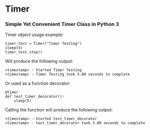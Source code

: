 # Timer
### Simple Yet Convenient Timer Class in Python 3

Timer object usage example:
```
timer_test = Timer("Timer Testing")
sleep(5)
timer_test.stop()
```
Will produce the following output:
```
<timestamp> - Started Timer Testing
<timestamp> - Timer Testing took 5.00 seconds to complete
```
Or used as a function decorator:
```
@timer
def test_timer_decorator():
    sleep(5)
```
Calling the function will produce the following output:
```
<timestamp> - Started test_timer_decorator
<timestamp> - test_timer_decorator took 5.00 seconds to complete
```